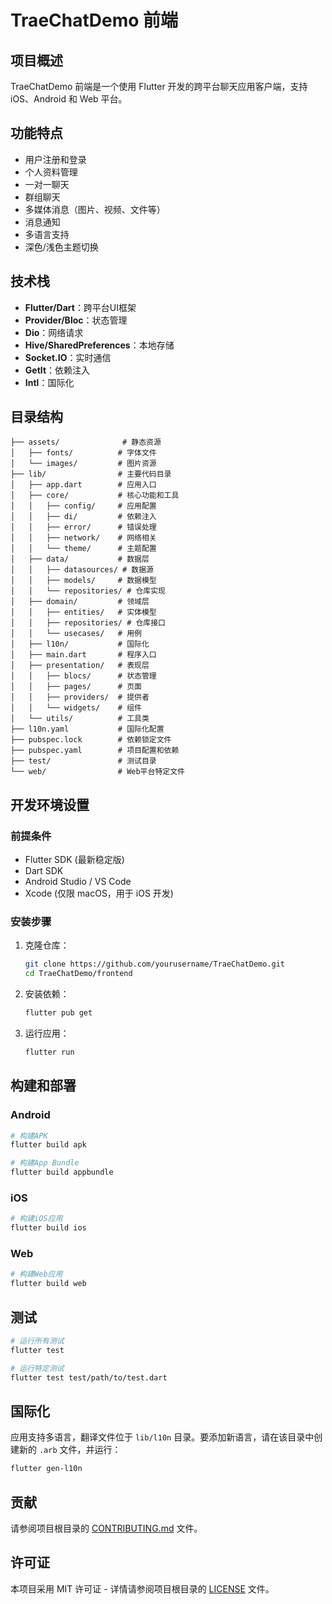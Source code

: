 # TraeChatDemo 前端

## 项目概述

TraeChatDemo 前端是一个使用 Flutter 开发的跨平台聊天应用客户端，支持 iOS、Android 和 Web 平台。

## 功能特点

- 用户注册和登录
- 个人资料管理
- 一对一聊天
- 群组聊天
- 多媒体消息（图片、视频、文件等）
- 消息通知
- 多语言支持
- 深色/浅色主题切换

## 技术栈

- **Flutter/Dart**：跨平台UI框架
- **Provider/Bloc**：状态管理
- **Dio**：网络请求
- **Hive/SharedPreferences**：本地存储
- **Socket.IO**：实时通信
- **GetIt**：依赖注入
- **Intl**：国际化

## 目录结构

```
├── assets/              # 静态资源
│   ├── fonts/          # 字体文件
│   └── images/         # 图片资源
├── lib/                # 主要代码目录
│   ├── app.dart        # 应用入口
│   ├── core/           # 核心功能和工具
│   │   ├── config/     # 应用配置
│   │   ├── di/         # 依赖注入
│   │   ├── error/      # 错误处理
│   │   ├── network/    # 网络相关
│   │   └── theme/      # 主题配置
│   ├── data/           # 数据层
│   │   ├── datasources/ # 数据源
│   │   ├── models/     # 数据模型
│   │   └── repositories/ # 仓库实现
│   ├── domain/         # 领域层
│   │   ├── entities/   # 实体模型
│   │   ├── repositories/ # 仓库接口
│   │   └── usecases/   # 用例
│   ├── l10n/           # 国际化
│   ├── main.dart       # 程序入口
│   ├── presentation/   # 表现层
│   │   ├── blocs/      # 状态管理
│   │   ├── pages/      # 页面
│   │   ├── providers/  # 提供者
│   │   └── widgets/    # 组件
│   └── utils/          # 工具类
├── l10n.yaml           # 国际化配置
├── pubspec.lock        # 依赖锁定文件
├── pubspec.yaml        # 项目配置和依赖
├── test/               # 测试目录
└── web/                # Web平台特定文件
```

## 开发环境设置

### 前提条件

- Flutter SDK (最新稳定版)
- Dart SDK
- Android Studio / VS Code
- Xcode (仅限 macOS，用于 iOS 开发)

### 安装步骤

1. 克隆仓库：
   ```bash
   git clone https://github.com/yourusername/TraeChatDemo.git
   cd TraeChatDemo/frontend
   ```

2. 安装依赖：
   ```bash
   flutter pub get
   ```

3. 运行应用：
   ```bash
   flutter run
   ```

## 构建和部署

### Android

```bash
# 构建APK
flutter build apk

# 构建App Bundle
flutter build appbundle
```

### iOS

```bash
# 构建iOS应用
flutter build ios
```

### Web

```bash
# 构建Web应用
flutter build web
```

## 测试

```bash
# 运行所有测试
flutter test

# 运行特定测试
flutter test test/path/to/test.dart
```

## 国际化

应用支持多语言，翻译文件位于 `lib/l10n` 目录。要添加新语言，请在该目录中创建新的 `.arb` 文件，并运行：

```bash
flutter gen-l10n
```

## 贡献

请参阅项目根目录的 [CONTRIBUTING.md](../CONTRIBUTING.md) 文件。

## 许可证

本项目采用 MIT 许可证 - 详情请参阅项目根目录的 [LICENSE](../LICENSE) 文件。